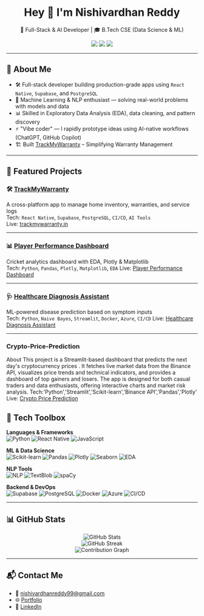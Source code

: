 <h1 align="center">Hey 👋 I'm Nishivardhan Reddy</h1>
<p align="center">
  🚀 Full-Stack & AI Developer | 🎓 B.Tech CSE (Data Science & ML)
</p>

<p align="center">
  <a href="https://nishivardhan.vercel.app"><img src="https://img.shields.io/badge/Portfolio-black?style=flat-square&logo=vercel" /></a>
  <a href="https://linkedin.com/in/nishivardhan"><img src="https://img.shields.io/badge/LinkedIn-blue?style=flat-square&logo=linkedin" /></a>
  <a href="mailto:nishivardhanreddy99@gmail.com"><img src="https://img.shields.io/badge/Email-grey?style=flat-square&logo=gmail" /></a>
</p>

---

## 🧠 About Me

- 🛠️ Full-stack developer building production-grade apps using `React Native`, `Supabase`, and `PostgreSQL`
- 🤖 Machine Learning & NLP enthusiast — solving real-world problems with models and data
- 📊 Skilled in Exploratory Data Analysis (EDA), data cleaning, and pattern discovery
- ⚡ "Vibe coder" — I rapidly prototype ideas using AI-native workflows (ChatGPT, GitHub Copilot)
- 🏗️ Built [TrackMyWarranty](https://trackmywarranty.in) – Simplifying Warranty Management

---

## 🚀 Featured Projects

### 🛠️ [TrackMyWarranty](https://trackmywarranty.in)
A cross-platform app to manage home inventory, warranties, and service logs  
Tech: `React Native`, `Supabase`, `PostgreSQL`, `CI/CD`, `AI Tools`  
Live: [trackmywarranty.in](https://trackmywarranty.in)

---

### 📊 [Player Performance Dashboard](https://github.com/nishivardhanreddy/player-performance-dashboard)
Cricket analytics dashboard with EDA, Plotly & Matplotlib  
Tech: `Python`, `Pandas`, `Plotly`, `Matplotlib`, `EDA`
Live: [Player Performance Dashboard](https://player-performance-dashboard-cpb3b4htgwbmc2cr.southindia-01.azurewebsites.net/)

---

### 🩺 [Healthcare Diagnosis Assistant](https://github.com/nishivardhanreddy/healthcare-diagnosis-assistant)
ML-powered disease prediction based on symptom inputs  
Tech: `Python`, `Naive Bayes`, `Streamlit`, `Docker`, `Azure`, `CI/CD`
Live: [Healthcare Diagnosis Assistant](https://healthdiagnosis.azurewebsites.net/)

---

### Crypto-Price-Prediction
About
This project is a Streamlit-based dashboard that predicts the next day's cryptocurrency prices . It fetches live market data from the Binance API, visualizes price trends and technical indicators, and provides a dashboard of top gainers and losers. The app is designed for both casual traders and data enthusiasts, offering interactive charts and market risk analysis.
Tech:'Python','Streamlit','Scikit-learn','Binance API','Pandas','Plotly'
Live: [Crypto Price Prediction](https://cryptopredictapp.azurewebsites.net/)
## 🧰 Tech Toolbox

**Languages & Frameworks**  
![Python](https://img.shields.io/badge/Python-3776AB?style=flat-square&logo=python&logoColor=white)
![React Native](https://img.shields.io/badge/React_Native-61DAFB?style=flat-square&logo=react&logoColor=black)
![JavaScript](https://img.shields.io/badge/JavaScript-F7DF1E?style=flat-square&logo=javascript&logoColor=black)

**ML & Data Science**  
![Scikit-learn](https://img.shields.io/badge/Scikit--learn-F7931E?style=flat-square&logo=scikit-learn&logoColor=white)
![Pandas](https://img.shields.io/badge/Pandas-150458?style=flat-square&logo=pandas&logoColor=white)
![Plotly](https://img.shields.io/badge/Plotly-3F4F75?style=flat-square&logo=plotly&logoColor=white)
![Seaborn](https://img.shields.io/badge/Seaborn-45B8AC?style=flat-square)
![EDA](https://img.shields.io/badge/EDA-Data_Exploration-orange?style=flat-square)

**NLP Tools**  
![NLP](https://img.shields.io/badge/NLP-Text_Classification-blueviolet?style=flat-square)
![TextBlob](https://img.shields.io/badge/TextBlob-black?style=flat-square)
![spaCy](https://img.shields.io/badge/spaCy-09A3D5?style=flat-square)

**Backend & DevOps**  
![Supabase](https://img.shields.io/badge/Supabase-3ECF8E?style=flat-square&logo=supabase&logoColor=white)
![PostgreSQL](https://img.shields.io/badge/PostgreSQL-336791?style=flat-square&logo=postgresql&logoColor=white)
![Docker](https://img.shields.io/badge/Docker-2496ED?style=flat-square&logo=docker&logoColor=white)
![Azure](https://img.shields.io/badge/Azure-0089D6?style=flat-square&logo=microsoftazure&logoColor=white)
![CI/CD](https://img.shields.io/badge/CI/CD-Automated-blue?style=flat-square)

---

## 📊 GitHub Stats

<p align="center">
  <img src="https://github-readme-stats.vercel.app/api?username=nishivardhanreddy&show_icons=true&theme=tokyonight" alt="GitHub Stats" />
  <br />
  <img src="https://github-readme-streak-stats.herokuapp.com/?user=nishivardhanreddy&theme=tokyonight" alt="GitHub Streak" />
  <br />
  <img src="https://github-readme-activity-graph.cyclic.app/graph?username=nishivardhanreddy&theme=github-compact" alt="Contribution Graph" />
</p>

---

## 📬 Contact Me

- 📧 [nishivardhanreddy99@gmail.com](mailto:nishivardhanreddy99@gmail.com)
- 🌐 [Portfolio](https://nishivardhan.vercel.app)
- 💼 [LinkedIn](https://linkedin.com/in/nishivardhan)
